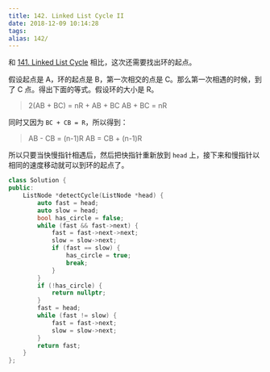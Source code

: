 ```yaml
---
title: 142. Linked List Cycle II
date: 2018-12-09 10:14:28
tags:
alias: 142/
---
```


和 [141. Linked List Cycle](https://songouyang.github.io/leetcode/linked-list-cycle/) 相比，这次还需要找出环的起点。

<!--more-->

假设起点是 A，环的起点是 B，第一次相交的点是 C。那么第一次相遇的时候，到了 C 点。得出下面的等式。假设环的大小是 R。

> 2(AB + BC) = nR + AB + BC
> AB + BC = nR

同时又因为 `BC + CB = R`，所以得到：

> AB - CB = (n-1)R
> AB = CB + (n-1)R

所以只要当快慢指针相遇后，然后把快指针重新放到 `head` 上，接下来和慢指针以相同的速度移动就可以到环的起点了。

```cpp
class Solution {
public:
    ListNode *detectCycle(ListNode *head) {
        auto fast = head;
        auto slow = head;
        bool has_circle = false;
        while (fast && fast->next) {
            fast = fast->next->next;
            slow = slow->next;
            if (fast == slow) {
                has_circle = true;
                break;
            }
        }
        if (!has_circle) {
            return nullptr;
        }
        fast = head;
        while (fast != slow) {
            fast = fast->next;
            slow = slow->next;
        }
        return fast;
    }
};
```

